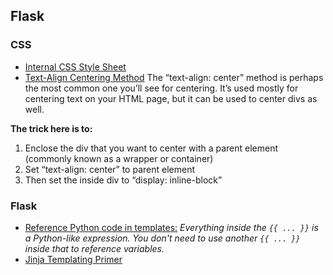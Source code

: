 ## Flask

### CSS
* [Internal CSS Style Sheet](https://www.w3schools.com/css/css_howto.asp#midcontentadcontainer)
* [Text-Align Centering Method](https://www.freecodecamp.org/news/how-to-center-things-with-style-in-css-dc87b7542689/)
The “text-align: center” method is perhaps the most common one you’ll see for centering. It’s used mostly for centering text on your HTML page, but it can be used to center divs as well.

****The trick here is to:****

1.  Enclose the div that you want to center with a parent element (commonly known as a wrapper or container)
2.  Set “text-align: center” to parent element
3.  Then set the inside div to “display: inline-block”
### Flask
* [Reference Python code in templates:](https://stackoverflow.com/questions/32024551/reference-template-variable-within-jinja-expression)
	_Everything inside the `{{ ... }}` is a Python-like expression. You don't need to use another `{{ ... }}` inside that to reference variables._
* [Jinja Templating Primer](https://realpython.com/primer-on-jinja-templating/)
<!--stackedit_data:
eyJoaXN0b3J5IjpbMTg2NDU5MjM5MSw3Mzc2MDg3MTIsLTE1Nj
MxMjM3MzNdfQ==
-->